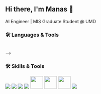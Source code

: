 ## Hi there, I'm Manas 👋
AI Engineer | MIS Graduate Student @ UMD

### 🛠️ Languages & Tools

<!-- <p align="left">
  <!-- Backend & Databases -->
  <br>
  <!-- <img src="https://skillicons.dev/icons?i=python,mongodb,mysql,cpp,c,fastapi,flask,elasticsearch,git,github,linux,vscode,postman,docker" /> -->
  <!-- <br> -->
  <!-- <img src="https://skillicons.dev/icons?i=tensorflow,tensorrt,pytorch,opencv,langchain,huggingface,openai" /> -->

<!-- </p> --> -->

### 🛠️ Skills & Tools

<p align="left">
  <img src="https://skillicons.dev/icons?i=python,r,cpp,c"/>
  <img src="https://skillicons.dev/icons?i=mongodb,mysql,sqlite"/>
  <img src="https://skillicons.dev/icons?i=fastapi,flask,elasticsearch"/>
  <img src="https://skillicons.dev/icons?i=pytorch,tensorflow,opencv"/>
  <img height="40" src="https://cdn.simpleicons.org/huggingface/FFD21E"/>
  <img height="40" src="https://img.shields.io/badge/LangChain-0A0A0A?style=flat"/>
  <img height="40" src="https://img.shields.io/badge/OpenAI-412991?style=flat&logo=openai&logoColor=white"/>
  <img src="https://skillicons.dev/icons?i=vscode,linux,anaconda,docker,azure,git,github,postman"/>
  <!-- Tools & IDEs -->
  
</p>


<!--
**Manas2409/Manas2409** is a ✨ _special_ ✨ repository because its `README.md` (this file) appears on your GitHub profile.

Here are some ideas to get you started:

- 🔭 I’m currently working on ...
- 🌱 I’m currently learning ...
- 👯 I’m looking to collaborate on ...
- 🤔 I’m looking for help with ...
- 💬 Ask me about ...
- 📫 How to reach me: ...
- 😄 Pronouns: ...
- ⚡ Fun fact: ...
-->
